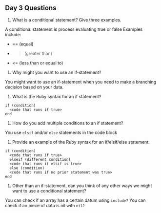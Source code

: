 ## Day 3 Questions

1. What is a conditional statement? Give three examples.

A conditional statement is process evaluating true or false
Examples include:
- == (equal)
- > (greater than)
- <= (less than or equal to)

1. Why might you want to use an if-statement?

You might want to use an if-statement when you need to make a branching decision based on your data.

1. What is the Ruby syntax for an if statement?

```
if (condition)
  <code that runs if true>
end
```

1. How do you add multiple conditions to an if statement?

You use `elsif` and/or `else` statements in the code block


1. Provide an example of the Ruby syntax for an if/elsif/else statement:

```
if (condition)
  <code that runs if true>
  elseif (different condition)
  <code that runs if elsif is true>
  else (condition)
  <code that runs if no prior statement was true>
end
```

1. Other than an if-statement, can you think of any other ways we might want to use a conditional statement?

You can check if an array has a certain datum using `include?`
You can check if an piece of data is nil with `nil?`

